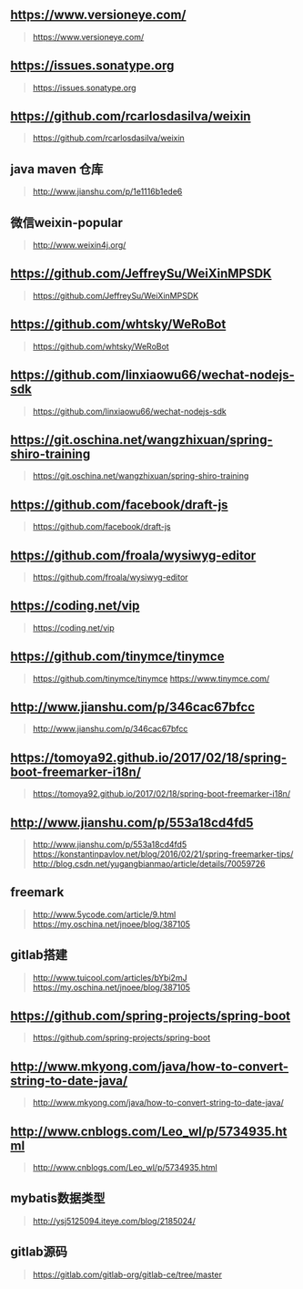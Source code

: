 ## https://www.versioneye.com/
> https://www.versioneye.com/
## https://issues.sonatype.org
> https://issues.sonatype.org
## https://github.com/rcarlosdasilva/weixin
> https://github.com/rcarlosdasilva/weixin
## java  maven 仓库
> http://www.jianshu.com/p/1e1116b1ede6
## 微信weixin-popular
> http://www.weixin4j.org/
## https://github.com/JeffreySu/WeiXinMPSDK
> https://github.com/JeffreySu/WeiXinMPSDK
## https://github.com/whtsky/WeRoBot
> https://github.com/whtsky/WeRoBot
## https://github.com/linxiaowu66/wechat-nodejs-sdk
> https://github.com/linxiaowu66/wechat-nodejs-sdk
## https://git.oschina.net/wangzhixuan/spring-shiro-training
> https://git.oschina.net/wangzhixuan/spring-shiro-training
## https://github.com/facebook/draft-js
> https://github.com/facebook/draft-js
## https://github.com/froala/wysiwyg-editor
> https://github.com/froala/wysiwyg-editor
## https://coding.net/vip
> https://coding.net/vip
## https://github.com/tinymce/tinymce
> https://github.com/tinymce/tinymce
> https://www.tinymce.com/
## http://www.jianshu.com/p/346cac67bfcc
> http://www.jianshu.com/p/346cac67bfcc
## https://tomoya92.github.io/2017/02/18/spring-boot-freemarker-i18n/
> https://tomoya92.github.io/2017/02/18/spring-boot-freemarker-i18n/
## http://www.jianshu.com/p/553a18cd4fd5
> http://www.jianshu.com/p/553a18cd4fd5
> https://konstantinpavlov.net/blog/2016/02/21/spring-freemarker-tips/
> http://blog.csdn.net/yugangbianmao/article/details/70059726
## freemark
> http://www.5ycode.com/article/9.html
> https://my.oschina.net/jnoee/blog/387105
## gitlab搭建
> http://www.tuicool.com/articles/bYbi2mJ
> https://my.oschina.net/jnoee/blog/387105
## https://github.com/spring-projects/spring-boot
> https://github.com/spring-projects/spring-boot
## http://www.mkyong.com/java/how-to-convert-string-to-date-java/
> http://www.mkyong.com/java/how-to-convert-string-to-date-java/
## http://www.cnblogs.com/Leo_wl/p/5734935.html
> http://www.cnblogs.com/Leo_wl/p/5734935.html
## mybatis数据类型
> http://ysj5125094.iteye.com/blog/2185024/
## gitlab源码
> https://gitlab.com/gitlab-org/gitlab-ce/tree/master
